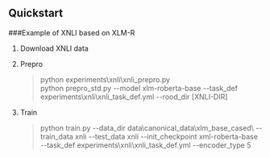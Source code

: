 ## Quickstart

###Example of XNLI based on XLM-R
1. Download XNLI data </br>

2. Prepro </br>
   > python experiments\xnli\xnli_prepro.py </br>
   > python prepro_std.py --model xlm-roberta-base --task_def experiments\xnli\xnli_task_def.yml --rood_dir [XNLI-DIR]
3. Train
   > python train.py --data_dir data\canonical_data\xlm_base_cased\ --train_data xnli --test_data xnli --init_checkpoint xml-roberta-base --task_def experiments\xnli\xnli_task_def.yml --encoder_type 5
